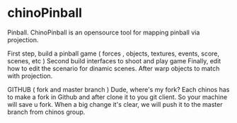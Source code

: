 chinoPinball
============

Pinball. ChinoPinball is an opensource tool for mapping pinball via projection.

First step, build a pinball game ( forces , objects, textures, events, score, scenes, etc )
Second build interfaces to shoot and play game
Finally, edit how to edit the scenario for dinamic scenes. After warp objects to match with projection.


GITHUB ( fork and master branch )
Dude, where's my fork? Each chinos has to make a fork in Github and after
clone it to you git client. So your machine will save u fork. 
When a big change it's clear, we will push it to the master branch from chinos group. 


